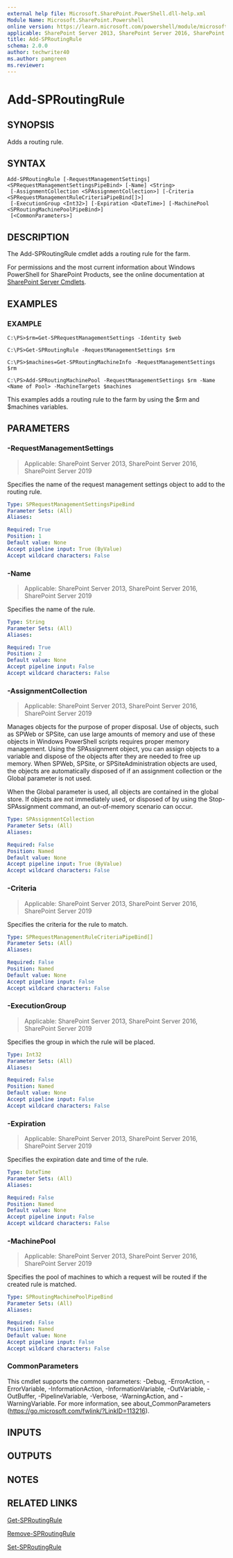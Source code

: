 ```yaml
---
external help file: Microsoft.SharePoint.PowerShell.dll-help.xml
Module Name: Microsoft.SharePoint.Powershell
online version: https://learn.microsoft.com/powershell/module/microsoft.sharepoint.powershell/add-sproutingrule
applicable: SharePoint Server 2013, SharePoint Server 2016, SharePoint Server 2019
title: Add-SPRoutingRule
schema: 2.0.0
author: techwriter40
ms.author: pamgreen
ms.reviewer:
---
```


# Add-SPRoutingRule

## SYNOPSIS

Adds a routing rule.


## SYNTAX

```
Add-SPRoutingRule [-RequestManagementSettings] <SPRequestManagementSettingsPipeBind> [-Name] <String>
 [-AssignmentCollection <SPAssignmentCollection>] [-Criteria <SPRequestManagementRuleCriteriaPipeBind[]>]
 [-ExecutionGroup <Int32>] [-Expiration <DateTime>] [-MachinePool <SPRoutingMachinePoolPipeBind>]
 [<CommonParameters>]
```

## DESCRIPTION
The Add-SPRoutingRule cmdlet adds a routing rule for the farm.

For permissions and the most current information about Windows PowerShell for SharePoint Products, see the online documentation at [SharePoint Server Cmdlets](https://learn.microsoft.com/powershell/sharepoint/sharepoint-server/sharepoint-server-cmdlets).

## EXAMPLES

### EXAMPLE
```
C:\PS>$rm=Get-SPRequestManagementSettings -Identity $web

C:\PS>Get-SPRoutingRule -RequestManagementSettings $rm

C:\PS>$machines=Get-SPRoutingMachineInfo -RequestManagementSettings $rm

C:\PS>Add-SPRoutingMachinePool -RequestManagementSettings $rm -Name <Name of Pool> -MachineTargets $machines
```

This examples adds a routing rule to the farm by using the $rm and $machines variables.

## PARAMETERS

### -RequestManagementSettings

> Applicable: SharePoint Server 2013, SharePoint Server 2016, SharePoint Server 2019

Specifies the name of the request management settings object to add to the routing rule.

```yaml
Type: SPRequestManagementSettingsPipeBind
Parameter Sets: (All)
Aliases:

Required: True
Position: 1
Default value: None
Accept pipeline input: True (ByValue)
Accept wildcard characters: False
```

### -Name

> Applicable: SharePoint Server 2013, SharePoint Server 2016, SharePoint Server 2019

Specifies the name of the rule.

```yaml
Type: String
Parameter Sets: (All)
Aliases:

Required: True
Position: 2
Default value: None
Accept pipeline input: False
Accept wildcard characters: False
```

### -AssignmentCollection

> Applicable: SharePoint Server 2013, SharePoint Server 2016, SharePoint Server 2019

Manages objects for the purpose of proper disposal.
Use of objects, such as SPWeb or SPSite, can use large amounts of memory and use of these objects in Windows PowerShell scripts requires proper memory management.
Using the SPAssignment object, you can assign objects to a variable and dispose of the objects after they are needed to free up memory.
When SPWeb, SPSite, or SPSiteAdministration objects are used, the objects are automatically disposed of if an assignment collection or the Global parameter is not used.

When the Global parameter is used, all objects are contained in the global store.
If objects are not immediately used, or disposed of by using the Stop-SPAssignment command, an out-of-memory scenario can occur.

```yaml
Type: SPAssignmentCollection
Parameter Sets: (All)
Aliases:

Required: False
Position: Named
Default value: None
Accept pipeline input: True (ByValue)
Accept wildcard characters: False
```

### -Criteria

> Applicable: SharePoint Server 2013, SharePoint Server 2016, SharePoint Server 2019

Specifies the criteria for the rule to match.

```yaml
Type: SPRequestManagementRuleCriteriaPipeBind[]
Parameter Sets: (All)
Aliases:

Required: False
Position: Named
Default value: None
Accept pipeline input: False
Accept wildcard characters: False
```

### -ExecutionGroup

> Applicable: SharePoint Server 2013, SharePoint Server 2016, SharePoint Server 2019

Specifies the group in which the rule will be placed.

```yaml
Type: Int32
Parameter Sets: (All)
Aliases:

Required: False
Position: Named
Default value: None
Accept pipeline input: False
Accept wildcard characters: False
```

### -Expiration

> Applicable: SharePoint Server 2013, SharePoint Server 2016, SharePoint Server 2019

Specifies the expiration date and time of the rule.

```yaml
Type: DateTime
Parameter Sets: (All)
Aliases:

Required: False
Position: Named
Default value: None
Accept pipeline input: False
Accept wildcard characters: False
```

### -MachinePool

> Applicable: SharePoint Server 2013, SharePoint Server 2016, SharePoint Server 2019

Specifies the pool of machines to which a request will be routed if the created rule is matched.

```yaml
Type: SPRoutingMachinePoolPipeBind
Parameter Sets: (All)
Aliases:

Required: False
Position: Named
Default value: None
Accept pipeline input: False
Accept wildcard characters: False
```

### CommonParameters
This cmdlet supports the common parameters: -Debug, -ErrorAction, -ErrorVariable, -InformationAction, -InformationVariable, -OutVariable, -OutBuffer, -PipelineVariable, -Verbose, -WarningAction, and -WarningVariable. For more information, see about_CommonParameters (https://go.microsoft.com/fwlink/?LinkID=113216).

## INPUTS

## OUTPUTS

## NOTES

## RELATED LINKS

[Get-SPRoutingRule](Get-SPRoutingRule.md)

[Remove-SPRoutingRule](Remove-SPRoutingRule.md)

[Set-SPRoutingRule](Set-SPRoutingRule.md)
